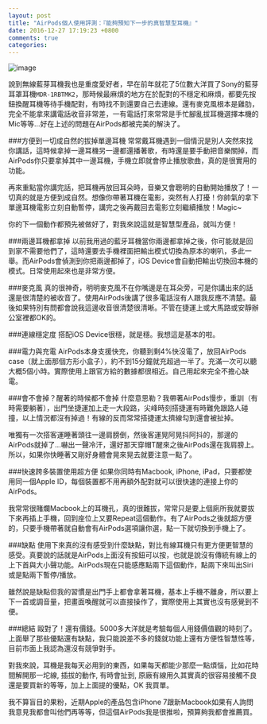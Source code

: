 ```yaml
---
layout: post
title: "AirPods個人使用評測：『能夠預知下一步的真智慧型耳機』"
date: 2016-12-27 17:19:23 +0800
comments: true
categories: 
---
```


![image](http://mrshih.github.io/images/2016-12-27-airpods.jpg)

說到無線藍芽耳機我也是重度愛好者，早在前年就花了5位數大洋買了Sony的藍芽耳罩耳機`MDR-1RBTMK2`，那時候最麻煩的地方在於配對的不穩定和麻煩，都要先按鈕換醒耳機等待手機配對，有時找不到還要自己去連線。還有麥克風根本是雞肋，完全不能拿來講電話收音非常差，一有電話打來常常是手忙腳亂拔耳機選擇本機的Mic等等...好在上述的問題在AirPods都被完美的解決了。

###方便到一切成自然的拔掉單邊耳機
常常戴耳機遇到一個情況是別人突然來找你講話，這時候拿掉一邊耳機另一邊都還播著歌，有時還是要手動把音樂關掉，而AirPods你只要拿掉其中一邊耳機，手機立即就會停止播放歌曲，真的是很實用的功能。

再來重點當你講完話，把耳機再放回耳朵時，音樂又會聰明的自動開始播放了！一切真的就是方便到成自然。想像你帶著耳機在電影，突然有人打擾！你帥氣的拿下單邊耳機電影立刻自動暫停，講完之後再戴回去電影立刻繼續播放！Magic~

你的下一個動作都預先被做好了，對我來說這就是智慧型產品，就叫方便！

###兩邊耳機都拿掉
以前我用過的藍牙耳機當你兩邊都拿掉之後，你可能就是回到家不需要他們了，這時還要去手機裡面把輸出模式切換為原本的喇叭，多此一舉。而AirPods會偵測到你把兩邊都掉了，iOS Device會自動把輸出切換回本機的模式。日常使用起來也是非常方便。

###麥克風
真的很神奇，明明麥克風不在你嘴邊是在耳朵旁，可是你講出來的話還是很清楚的被收音了。使用AirPods後講了很多電話沒有人跟我反應不清楚。最後如果特別有問都會說我這邊收音很清楚很清晰。不管在捷運上或大馬路或安靜辦公室裡都OK的。

###連線穩定度
搭配iOS Device很穩，就是穩。我想這是基本的啦。

###電力與充電
AirPods本身支援快充，你聽到剩4%快沒電了，放回AirPods case（就上面那個方形小盒子），約不到15分鐘就充超過一半了。充滿一次可以聽大概5個小時。實際使用上跟官方給的數據都很相近。自己用起來完全不擔心缺電。

###會不會掉？醒著的時候都不會掉
什麼意思勒？我帶著AirPods慢步，重訓（有時需要躺著），出門坐捷運加上走一大段路，尖峰時刻搭捷運有時難免跟路人碰撞，以上情況都沒有掉過！有線的反而常常搭捷運太擠線勾到還會被扯掉。

唯獨有一次搭客運睡著頭往一邊肩膀倒，然後客運晃阿晃抖阿抖的，那邊的AirPods就掉了...嚇出一聲冷汗，還好那天穿帽T醒來之後AirPods還在我肩膀上。所以，如果你快睡著又剛好身體會晃來晃去就要注意一點了。

###快速跨多裝置使用超方便
如果你同時有Macbook, iPhone, iPad，只要都使用同一個Apple ID，每個裝置都不用再額外配對就可以很快速的連接上你的AirPods。

我常常很賭爛Macbook上的耳機孔，真的很難拔，常常只是要上個廁所我就要拔下來再插上手機，回到座位上又要Repeat這個動作。有了AirPods之後就超方便的，只要手機帶著就自動會有AirPods選項讓你選，點一下就切換到手機上了。

###缺點
使用下來真的沒有感受到什麼缺點，對比有線耳機只有更方便更智慧的感受。真要說的話就是AirPods上面沒有按鈕可以按，也就是說沒有傳統有線上的上下首與大小聲功能。AirPods現在只能感應點兩下這個動作，點兩下來叫出Siri或是點兩下暫停/播放。

雖然說是缺點但我的習慣是出門手上都會拿著耳機，基本上手機不離身，所以要上下一首或調音量，把畫面喚醒就可以直接操作了，實際使用上其實也沒有感覺到不便。

###總結
毆對了！還有價錢。5000多大洋就是考驗每個人用錢價值觀的時刻了。上面舉了那些優點還有缺點，我只能說差不多的錢就功能上還有方便性智慧性等，目前市面上我認為還沒有競爭對手。

對我來說，耳機是我每天必用到的東西，如果每天都能少那麼一點煩惱，比如花時間解開那一坨線, 插拔的動作, 有時會扯到, 原廠有線用久其實真的很容易接觸不良還是要買新的等等，加上上面提的優點，OK 我買單。

我不算盲目的果粉，近期Apple的產品包含iPhone 7跟新Macbook如果有人詢問我意見我都會叫他們再等等，但這個AirPods我是很推啦，預算夠我都會推薦買。